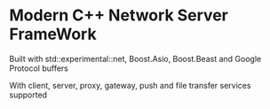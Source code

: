 # Modern C++ Network Server FrameWork

Built with std::experimental::net, Boost.Asio, Boost.Beast and Google Protocol buffers

With client, server, proxy, gateway, push and file transfer services supported
